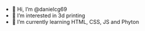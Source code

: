 - 👋 Hi, I’m @danielcg69
- 👀 I’m interested in 3d printing
- 🌱 I’m currently learning HTML, CSS, JS and Phyton



<!---
danielcg69/danielcg69 is a ✨ special ✨ repository because its `README.md` (this file) appears on your GitHub profile.
You can click the Preview link to take a look at your changes.
--->
